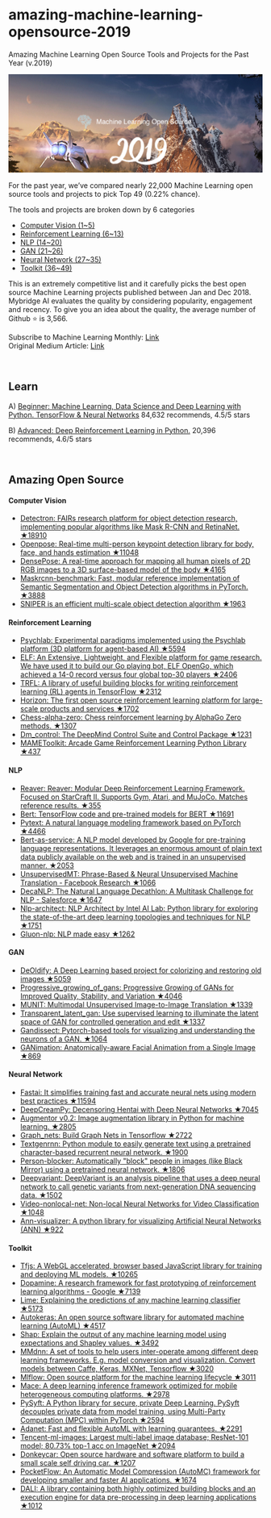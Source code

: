 # amazing-machine-learning-opensource-2019
Amazing Machine Learning Open Source Tools and Projects for the Past Year (v.2019) 

<a href="https://medium.mybridge.co/amazing-machine-learning-open-source-tools-projects-of-the-year-v-2019-95d772e4e985"><img src="ml-open-source-2019.png" width="800" alt="Mybridge"></a>

For the past year, we’ve compared nearly 22,000 Machine Learning open source tools and projects to pick Top 49 (0.22% chance).

The tools and projects are broken down by 6 categories

- [Computer Vision (1~5)](#Computer-Vision)
- [Reinforcement Learning (6~13)](#Reinforcement-Learning)
- [NLP (14~20)](#NLP)
- [GAN (21~26)](#GAN)
- [Neural Network (27~35)](#Neural-Network)
- [Toolkit (36~49)](#Toolkit)

This is an extremely competitive list and it carefully picks the best open source Machine Learning projects published between Jan and Dec 2018. Mybridge AI evaluates the quality by considering popularity, engagement and recency. To give you an idea about the quality, the average number of Github ⭐️ is 3,566.

Subscribe to Machine Learning Monthly: [Link](https://github.com/Mybridge/machine-learning-open-source) <br>
Original Medium Article: [Link](https://medium.mybridge.co/amazing-machine-learning-open-source-tools-projects-of-the-year-v-2019-95d772e4e985)


<br>

## Learn

A) [Beginner: Machine Learning, Data Science and Deep Learning with Python. TensorFlow & Neural Networks](http://bit.ly/2FbgIcv) 84,632 recommends, 4.5/5 stars

B) [Advanced: Deep Reinforcement Learning in Python.](http://bit.ly/2DQxHjq) 20,396 recommends, 4.6/5 stars

<br>

## Amazing Open Source


#### Computer Vision
* [Detectron: FAIRs research platform for object detection research, implementing popular algorithms like Mask R-CNN and RetinaNet. ★18910](https://github.com/facebookresearch/Detectron) <br>
* [Openpose: Real-time multi-person keypoint detection library for body, face, and hands estimation ★11048](https://github.com/CMU-Perceptual-Computing-Lab/openpose) <br>
* [DensePose: A real-time approach for mapping all human pixels of 2D RGB images to a 3D surface-based model of the body ★4165](https://github.com/facebookresearch/Densepose) <br>
* [Maskrcnn-benchmark: Fast, modular reference implementation of Semantic Segmentation and Object Detection algorithms in PyTorch. ★3888](https://github.com/facebookresearch/maskrcnn-benchmark) <br>
* [SNIPER is an efficient multi-scale object detection algorithm ★1963](https://github.com/mahyarnajibi/SNIPER) <br>

#### Reinforcement Learning
* [Psychlab: Experimental paradigms implemented using the Psychlab platform (3D platform for agent-based AI) ★5594](https://github.com/deepmind/lab/tree/master/game_scripts/levels/contributed/psychlab) <br>
* [ELF: An Extensive, Lightweight, and Flexible platform for game research. We have used it to build our Go playing bot, ELF OpenGo, which achieved a 14-0 record versus four global top-30 players ★2406](https://github.com/pytorch/elf) <br>
* [TRFL: A library of useful building blocks for writing reinforcement learning (RL) agents in TensorFlow ★2312](https://github.com/deepmind/trfl) <br>
* [Horizon: The first open source reinforcement learning platform for large-scale products and services ★1702](https://github.com/facebookresearch/Horizon) <br>
* [Chess-alpha-zero: Chess reinforcement learning by AlphaGo Zero methods. ★1307](https://github.com/Zeta36/chess-alpha-zero) <br>
* [Dm_control: The DeepMind Control Suite and Control Package ★1231](https://github.com/deepmind/dm_control) <br>
* [MAMEToolkit: Arcade Game Reinforcement Learning Python Library ★437](https://github.com/M-J-Murray/MAMEToolkit) <br>

#### NLP
* [Reaver: Reaver: Modular Deep Reinforcement Learning Framework. Focused on StarCraft II. Supports Gym, Atari, and MuJoCo. Matches reference results. ★355](https://github.com/inoryy/reaver) <br>
* [Bert: TensorFlow code and pre-trained models for BERT ★11691](https://github.com/google-research/bert) <br>
* [Pytext: A natural language modeling framework based on PyTorch ★4466](https://github.com/facebookresearch/pytext) <br>
* [Bert-as-service: A NLP model developed by Google for pre-training language representations. It leverages an enormous amount of plain text data publicly available on the web and is trained in an unsupervised manner. ★2053](https://github.com/hanxiao/bert-as-service) <br>
* [UnsupervisedMT: Phrase-Based & Neural Unsupervised Machine Translation - Facebook Research ★1066](https://github.com/facebookresearch/UnsupervisedMT) <br>
* [DecaNLP: The Natural Language Decathlon: A Multitask Challenge for NLP - Salesforce ★1647](https://github.com/salesforce/decaNLP) <br>
* [Nlp-architect: NLP Architect by Intel AI Lab: Python library for exploring the state-of-the-art deep learning topologies and techniques for NLP ★1751](https://github.com/NervanaSystems/nlp-architect) <br>
* [Gluon-nlp: NLP made easy ★1262](https://github.com/dmlc/gluon-nlp) <br>

#### GAN
* [DeOldify: A Deep Learning based project for colorizing and restoring old images ★5059](https://github.com/jantic/DeOldify) <br>
* [Progressive_growing_of_gans: Progressive Growing of GANs for Improved Quality, Stability, and Variation ★4046](https://github.com/tkarras/progressive_growing_of_gans) <br>
* [MUNIT: Multimodal Unsupervised Image-to-Image Translation ★1339](https://github.com/NVlabs/MUNIT) <br>
* [Transparent_latent_gan: Use supervised learning to illuminate the latent space of GAN for controlled generation and edit ★1337](https://github.com/SummitKwan/transparent_latent_gan) <br>
* [Gandissect: Pytorch-based tools for visualizing and understanding the neurons of a GAN. ★1064](https://github.com/CSAILVision/gandissect) <br>
* [GANimation: Anatomically-aware Facial Animation from a Single Image ★869](https://github.com/albertpumarola/GANimation) <br>

#### Neural Network
* [Fastai: It simplifies training fast and accurate neural nets using modern best practices ★11594](https://github.com/fastai/fastai) <br>
* [DeepCreamPy: Decensoring Hentai with Deep Neural Networks ★7045](https://github.com/deeppomf/DeepCreamPy) <br>
* [Augmentor v0.2: Image augmentation library in Python for machine learning. ★2805](https://github.com/mdbloice/Augmentor) <br>
* [Graph_nets: Build Graph Nets in Tensorflow ★2722](https://github.com/deepmind/graph_nets) <br>
* [Textgenrnn: Python module to easily generate text using a pretrained character-based recurrent neural network. ★1900](https://github.com/minimaxir/textgenrnn) <br>
* [Person-blocker: Automatically "block" people in images (like Black Mirror) using a pretrained neural network. ★1806](https://github.com/minimaxir/person-blocker) <br>
* [Deepvariant: DeepVariant is an analysis pipeline that uses a deep neural network to call genetic variants from next-generation DNA sequencing data. ★1502](https://github.com/google/deepvariant) <br>
* [Video-nonlocal-net: Non-local Neural Networks for Video Classification ★1048](https://github.com/facebookresearch/video-nonlocal-net) <br>
* [Ann-visualizer: A python library for visualizing Artificial Neural Networks (ANN) ★922](https://github.com/Prodicode/ann-visualizer) <br>


#### Toolkit
* [Tfjs: A WebGL accelerated, browser based JavaScript library for training and deploying ML models. ★10265](https://github.com/tensorflow/tfjs) <br>
* [Dopamine: A research framework for fast prototyping of reinforcement learning algorithms - Google ★7139](https://github.com/google/dopamine) <br>
* [Lime: Explaining the predictions of any machine learning classifier ★5173](https://github.com/marcotcr/lime) <br>
* [Autokeras: An open source software library for automated machine learning (AutoML) ★4517](https://github.com/jhfjhfj1/autokeras) <br>
* [Shap: Explain the output of any machine learning model using expectations and Shapley values. ★3492](https://github.com/slundberg/shap) <br>
* [MMdnn: A set of tools to help users inter-operate among different deep learning frameworks. E.g. model conversion and visualization. Convert models between Caffe, Keras, MXNet, Tensorflow ★3020](https://github.com/Microsoft/MMdnn) <br>
* [Mlflow: Open source platform for the machine learning lifecycle ★3011](https://github.com/mlflow/mlflow) <br>
* [Mace: A deep learning inference framework optimized for mobile heterogeneous computing platforms. ★2978](https://github.com/XiaoMi/mace) <br>
* [PySyft: A Python library for secure, private Deep Learning. PySyft decouples private data from model training, using Multi-Party Computation (MPC) within PyTorch ★2594](https://github.com/OpenMined/PySyft) <br>
* [Adanet: Fast and flexible AutoML with learning guarantees. ★2291](https://github.com/tensorflow/adanet) <br>
* [Tencent-ml-images: Largest multi-label image database; ResNet-101 model; 80.73% top-1 acc on ImageNet ★2094](https://github.com/Tencent/tencent-ml-images) <br>
* [Donkeycar: Open source hardware and software platform to build a small scale self driving car. ★1207](https://github.com/autorope/donkeycar) <br>
* [PocketFlow: An Automatic Model Compression (AutoMC) framework for developing smaller and faster AI applications. ★1674](https://github.com/Tencent/PocketFlow) <br>
* [DALI: A library containing both highly optimized building blocks and an execution engine for data pre-processing in deep learning applications ★1012](https://github.com/NVIDIA/dali) <br>
